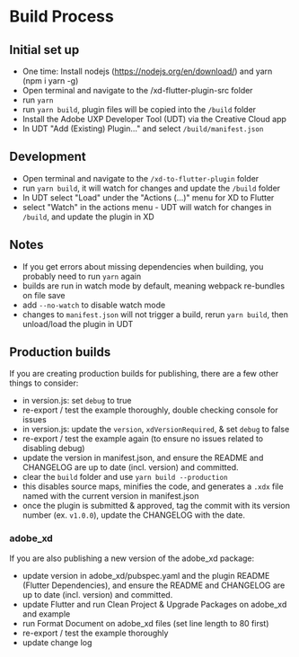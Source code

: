 # Build Process

## Initial set up
* One time: Install nodejs (https://nodejs.org/en/download/) and yarn (npm i yarn -g)
* Open terminal and navigate to the /xd-flutter-plugin-src folder
* run `yarn`
* run `yarn build`, plugin files will be copied into the `/build` folder
* Install the Adobe UXP Developer Tool (UDT) via the Creative Cloud app
* In UDT "Add (Existing) Plugin..." and select `/build/manifest.json`

## Development
* Open terminal and navigate to the `/xd-to-flutter-plugin` folder
* run `yarn build`, it will watch for changes and update the `/build` folder
* In UDT select "Load" under the "Actions (...)" menu for XD to Flutter
* select "Watch" in the actions menu - UDT will watch for changes in `/build`, and update the plugin in XD

## Notes
* If you get errors about missing dependencies when building, you probably need to run `yarn` again
* builds are run in watch mode by default, meaning webpack re-bundles on file save
* add `--no-watch` to disable watch mode
* changes to `manifest.json` will not trigger a build, rerun `yarn build`, then unload/load the plugin in UDT

## Production builds
If you are creating production builds for publishing, there are a few other things to consider:
* in version.js: set `debug` to true
* re-export / test the example thoroughly, double checking console for issues
* in version.js: update the `version`, `xdVersionRequired`, & set `debug` to false
* re-export / test the example again (to ensure no issues related to disabling debug)
* update the version in manifest.json, and ensure the README and CHANGELOG are up to date (incl. version) and committed.
* clear the `build` folder and use `yarn build --production`
* this disables source maps, minifies the code, and generates a `.xdx` file named with the current version in manifest.json
* once the plugin is submitted & approved, tag the commit with its version number (ex. `v1.0.0`), update the CHANGELOG with the date.

### adobe_xd
If you are also publishing a new version of the adobe_xd package:
* update version in adobe_xd/pubspec.yaml and the plugin README (Flutter Dependencies), and ensure the README and CHANGELOG are up to date (incl. version) and committed.
* update Flutter and run Clean Project & Upgrade Packages on adobe_xd and example
* run Format Document on adobe_xd files (set line length to 80 first)
* re-export / test the example thoroughly
* update change log